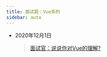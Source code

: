 ```yaml
---
title: 面试题：Vue系列
sidebar: auto
---
```

<style>
    .go-to-top {
        display: block !important;
    }
</style>

* 2020年12月1日
  > [面试官：说说你对Vue的理解?](20201201.md)